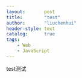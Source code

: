 ```yaml
---
layout:       post
title:        "test"
author:       "liuchenhui"
header-style: text
catalog:      true
tags:
    - Web
    - JavaScript
---
```


test测试
